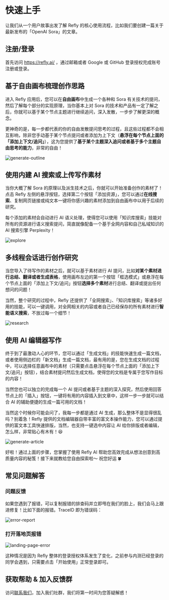 # 快速上手

让我们从一个用户故事出发了解 Refly 的核心使用流程，比如我们要创建一篇关于最新发布的「OpenAI Sora」的文章。

## 注册/登录

首先访问 https://refly.ai/ ，通过邮箱或者 Google 或 GitHub 登录授权完成账号注册或登录。

## 基于自由画布梳理创作思路

进入 Refly 应用后，您可以在**自由画布**中生成一个各种和 Sora 有关技术的提问，然后了解每个部分的实现原理，当你基本上对 Sora 的技术和产品有一定了解之后，你就可以基于某个节点主题进行继续追问，深入发散，一步步了解更深的概念。

更神奇的是，每一步都代表的你的自由发散提问思考的过程，且这些过程都不会相互影响，除非您手动基于某个节点提问或者添加为上下文（**悬浮在每个节点上面的「添加上下文/追问」**），这为您提供了**基于某个主题深入追问或者基于多个主题自由思考的能力**，非常的自由！

![generate-outline](/images/generate-outline.webp)

## 使用内建 AI 搜索或上传写作素材

当你大概了解 Sora 的原理以及派生技术之后，你就可以开始准备创作的素材了！点击 Refly 左侧的悬浮按钮，选择第二个按钮「添加资源」，您可以通过**在线搜索**、复制网页链接或纯文本一键将你感兴趣的素材添加到自由画布中以用于后续的研究。

每个添加的素材会自动进行 AI 语义处理，使得您可以使用「知识库搜索」技能对所有的资源进行语义搜索提问，简直就像配备一个基于全网内容和自己私域知识的 AI 搜索引擎 Perplexity！

![explore](/images/explore.webp)

## 多线程会话进行创作研究

当您导入了待写作的素材之后，就可以基于素材进行 AI 提问，比如**对某个素材进行总结、翻译或者生成表格**，使用画布左边的第一个按钮「框选模式」或悬浮在每个节点上面的「添加上下文/追问」按钮**选择多个素材**进行总结、翻译或提出任何想问的问题！

当然，整个研究的过程中，Refly 还提供了「全网搜索」、「知识库搜索」等诸多好用的技能，可以一键调用，对全网相关的内容或者自己已经保存的所有素材进行**智能语义搜索**，不放过每一个细节！

![research](/images/research.webp)

## 使用 AI 编辑器写作

终于到了最激动人心的环节，您可以通过「生成文档」的技能快速生成一篇文档，或者使用侧边栏的「新文档」生成一篇文档，最有用的是，您在生成文档的过程中，可以选择任意画布中的素材（只需要点击悬浮在每个节点上面的「添加上下文/追问」按钮），结合素材提问然后生成文档，使得您的文档是专属于您写作目标的内容！

当然您也可以独立的完成每一个 AI 提问或者基于主题的深入探究，然后使用回答节点上的「插入」按钮，一键将有用的内容插入到文章中，这样一步一步就可以结合 AI 的辅助便捷的生成一篇可用的文档！

当然这个时候你可能会问了，我每一步都是通过 AI 生成，那么整体不是显得很乱吗？别着急！Refly 提供的文档编辑器自带丰富的富文本操作能力，您可以通过提供的富文本工具快速排版，当然，也支持一键选中内容让 AI 给你排版或者编辑，怎么样，非常贴心有木有！😆

![generate-article](/images/generate-article.webp)

好啦！通过上面的步骤，您掌握了使用 Refly AI 帮助您高效完成从想法创意到高质量内容的秘笈！接下来就教给您自由探索啦～ 祝您好运 🍀

## 常见问题解答

### 问题反馈

如果您遇到了报错，可以复制报错的排查码并立即甩在我们的脸上，我们会马上跟进修复！比如下面的报错。TraceID 即为错误码：

![error-report](/images/error-report.webp)

### 打开落地页报错

![landing-page-error](/images/landing-page-error.webp)

这种情况是因为 Refly 整体的登录授权体系发生了变化，之前参与内测已经登录的同学会遇到，只需要点击「开始使用」正常登录即可。

## 获取帮助 & 加入反馈群

访问[联系我们](/zh/community/contact-us.md)，加入我们社群，我们将第一时间为您答疑解惑！
